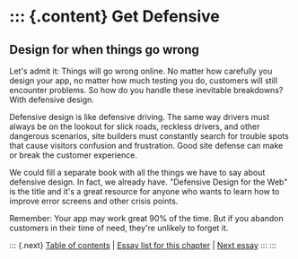 ::: {.content}
Get Defensive
=============

Design for when things go wrong
-------------------------------

Let\'s admit it: Things will go wrong online. No matter how carefully
you design your app, no matter how much testing you do, customers will
still encounter problems. So how do you handle these inevitable
breakdowns? With defensive design.

Defensive design is like defensive driving. The same way drivers must
always be on the lookout for slick roads, reckless drivers, and other
dangerous scenarios, site builders must constantly search for trouble
spots that cause visitors confusion and frustration. Good site defense
can make or break the customer experience.

We could fill a separate book with all the things we have to say about
defensive design. In fact, we already have. \"Defensive Design for the
Web\" is the title and it\'s a great resource for anyone who wants to
learn how to improve error screens and other crisis points.

Remember: Your app may work great 90% of the time. But if you abandon
customers in their time of need, they\'re unlikely to forget it.

::: {.next}
[Table of contents](toc.php) \| [Essay list for this
chapter](toc.php#ch09) \| [Next
essay](ch09_Context_Over_Consistency.php)
:::
:::
